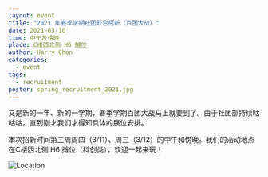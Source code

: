 ```yaml
---
layout: event
title: "2021 年春季学期社团联合招新（百团大战）"
date: 2021-03-10
time: 中午及傍晚
place: C楼西北侧 H6 摊位
author: Harry Chen
categories:
  - event
tags:
  - recruitment
poster: spring_recruitment_2021.jpg
---
```


又是新的一年、新的一学期，春季学期百团大战马上就要到了。由于社团部持续咕咕咕，直到刚才我们才得知具体的展位安排。

本次招新时间第三周周四（3/11）、周三（3/12）的中午和傍晚。我们的活动地点在C楼西北侧 H6 摊位（科创类），欢迎一起来玩！

<!--more-->

![Location](/assets/img/events/spring_recruitment_2021.jpg)
